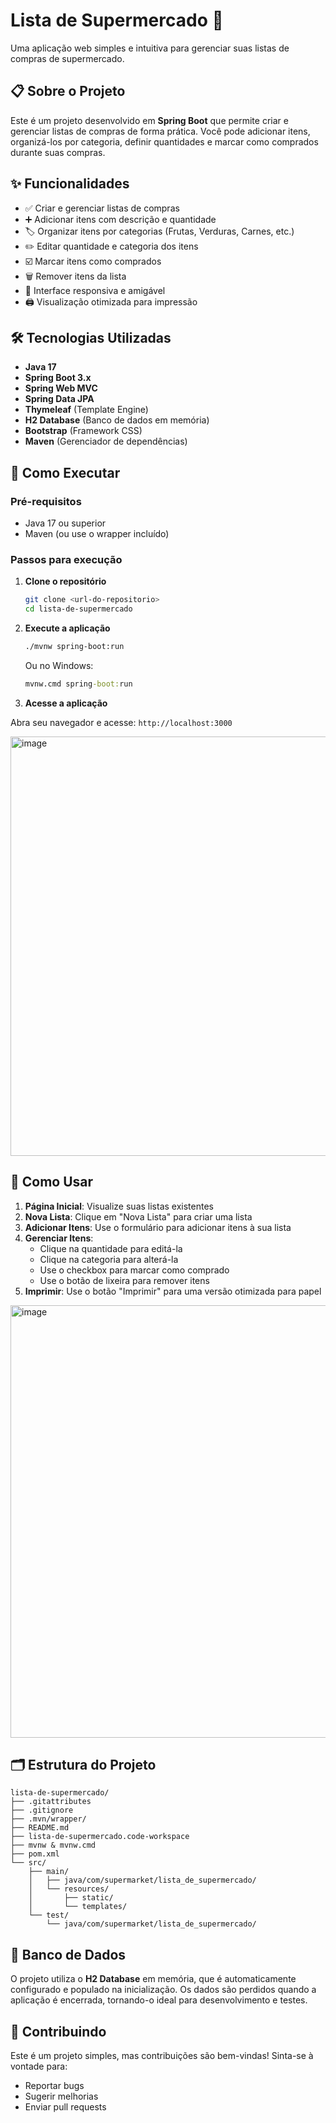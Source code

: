 # Lista de Supermercado 🛒

Uma aplicação web simples e intuitiva para gerenciar suas listas de compras de supermercado.

## 📋 Sobre o Projeto

Este é um projeto desenvolvido em **Spring Boot** que permite criar e gerenciar listas de compras de forma prática. Você pode adicionar itens, organizá-los por categoria, definir quantidades e marcar como comprados durante suas compras.

## ✨ Funcionalidades

- ✅ Criar e gerenciar listas de compras
- ➕ Adicionar itens com descrição e quantidade
- 🏷️ Organizar itens por categorias (Frutas, Verduras, Carnes, etc.)
- ✏️ Editar quantidade e categoria dos itens
- ☑️ Marcar itens como comprados
- 🗑️ Remover itens da lista
- 📱 Interface responsiva e amigável
- 🖨️ Visualização otimizada para impressão

## 🛠️ Tecnologias Utilizadas

- **Java 17**
- **Spring Boot 3.x**
- **Spring Web MVC**
- **Spring Data JPA**
- **Thymeleaf** (Template Engine)
- **H2 Database** (Banco de dados em memória)
- **Bootstrap** (Framework CSS)
- **Maven** (Gerenciador de dependências)

## 🚀 Como Executar

### Pré-requisitos

- Java 17 ou superior
- Maven (ou use o wrapper incluído)

### Passos para execução

1. **Clone o repositório**

   ```bash
   git clone <url-do-repositorio>
   cd lista-de-supermercado
   ```

2. **Execute a aplicação**

   ```bash
   ./mvnw spring-boot:run
   ```

   Ou no Windows:

   ```cmd
   mvnw.cmd spring-boot:run
   ```

3. **Acesse a aplicação**

 Abra seu navegador e acesse: `http://localhost:3000`

 <img width="1506" height="671" alt="image" src="https://github.com/user-attachments/assets/032e4d61-290b-4940-a8cf-7c9a0420c2da" />

## 📖 Como Usar

1. **Página Inicial**: Visualize suas listas existentes
2. **Nova Lista**: Clique em "Nova Lista" para criar uma lista
3. **Adicionar Itens**: Use o formulário para adicionar itens à sua lista
4. **Gerenciar Itens**:
   - Clique na quantidade para editá-la
   - Clique na categoria para alterá-la
   - Use o checkbox para marcar como comprado
   - Use o botão de lixeira para remover itens
5. **Imprimir**: Use o botão "Imprimir" para uma versão otimizada para papel

<img width="909" height="692" alt="image" src="https://github.com/user-attachments/assets/9ee6467e-7b21-4d8d-86d4-ee05cf4a6c42" />


   

## 🗂️ Estrutura do Projeto

```
lista-de-supermercado/
├── .gitattributes
├── .gitignore
├── .mvn/wrapper/
├── README.md
├── lista-de-supermercado.code-workspace
├── mvnw & mvnw.cmd
├── pom.xml
└── src/
    ├── main/
    │   ├── java/com/supermarket/lista_de_supermercado/
    │   └── resources/
    │       ├── static/
    │       └── templates/
    └── test/
        └── java/com/supermarket/lista_de_supermercado/
```

## 💾 Banco de Dados

O projeto utiliza o **H2 Database** em memória, que é automaticamente configurado e populado na inicialização. Os dados são perdidos quando a aplicação é encerrada, tornando-o ideal para desenvolvimento e testes.

## 🤝 Contribuindo

Este é um projeto simples, mas contribuições são bem-vindas! Sinta-se à vontade para:

- Reportar bugs
- Sugerir melhorias
- Enviar pull requests
